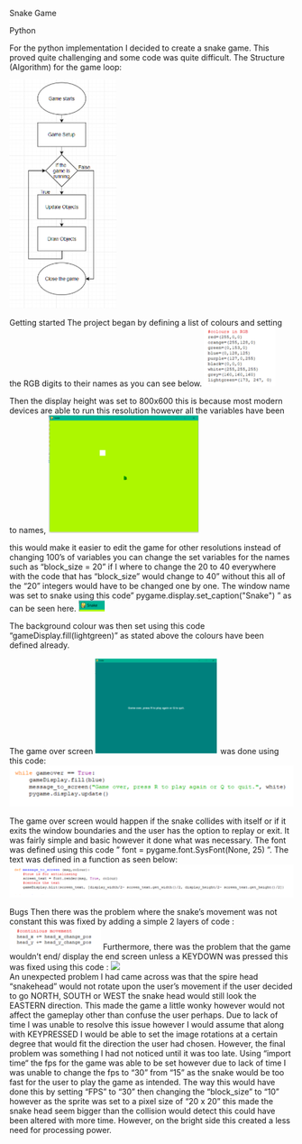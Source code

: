 Snake Game

Python


For the python implementation I decided to create a snake game. This proved quite challenging and some code was quite difficult. 
The Structure (Algorithm) for the game loop:

![](images/first.PNG)

Getting started
The project began by defining a list of colours and setting the RGB digits to their names as you can see below. 
![](images/second.PNG)

Then the display height was set to 800x600 this is because most modern devices are able to run this resolution however 
all the variables have been to names,
![](images/third.PNG)

this would make it easier to edit the game for other resolutions instead of changing 
100’s of variables you can change the set variables for the names such as “block_size = 20” if I where to change the 20 to 40 
everywhere with the code that has “block_size” would change to 40” without this all of the “20” integers would have to be changed 
one by one. The window name was set to snake using this code” pygame.display.set_caption("Snake") ” as can be seen here.
![](images/fourth.PNG)
 
The background colour was then set using this code “gameDisplay.fill(lightgreen)” as stated above the colours have been defined already. 

The game over screen 
![](images/missed.PNG)
was done using this code: 
![](images/fifth.PNG)


The game over screen would happen if the snake collides with itself or if it exits the window boundaries and the user has the option to replay 
or exit. It was fairly simple and basic however it done what was necessary. The font was defined using this code ” font = pygame.font.SysFont(None, 25) ”. 
The text was defined in a function as seen below:
![](images/sixth.PNG)

Bugs
Then there was the problem where the snake’s movement was not constant this was fixed by adding a simple 2 layers of code :  
![](images/seventh.PNG)
Furthermore, there was the problem that the game wouldn’t end/ display the end screen unless a KEYDOWN was pressed this was fixed using this code :
![](images/eighth.PNG)    
An unexpected problem I had came across was that the spire head “snakehead” would not rotate upon the user’s movement if the user decided to go NORTH,
SOUTH or WEST the snake head would still look the EASTERN direction. This made the game a little wonky however would not affect the gameplay other than
confuse the user perhaps. Due to lack of time I was unable to resolve this issue however I would assume that along with KEYPRESSED I would be able to set
the image rotations at a certain degree that would fit the direction the user had chosen. However, the final problem was something I had not noticed until 
it was too late. Using “import time“ the fps for the game was able to be set however due to lack of time I was unable to change the fps to “30” from “15” as
the snake would be too fast for the user to play the game as intended.  The way this would have done this by setting “FPS” to “30” then changing the “block_size”
to “10” however as the sprite was set to a pixel size of “20 x 20” this made the snake head seem bigger than the collision would detect this could have been altered 
with more time. However, on the bright side this created a less need for processing power.
